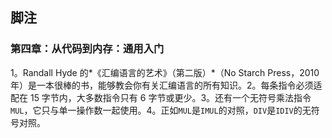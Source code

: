 ## 脚注

### 第四章：从代码到内存：通用入门

1。Randall Hyde 的*《汇编语言的艺术》（第二版）*（No Starch Press，2010 年）是一本很棒的书，能够教会你有关汇编语言的所有知识。2。每条指令必须适配在 15 字节内，大多数指令只有 6 字节或更少。3。还有一个无符号乘法指令`MUL`，它只与单一操作数一起使用。4。正如`MUL`是`IMUL`的对照，`DIV`是`IDIV`的无符号对照。
